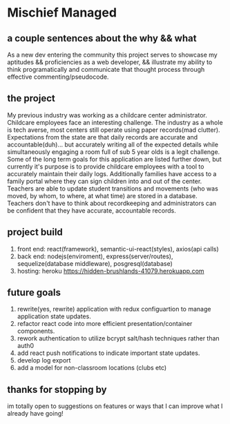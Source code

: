 # Mischief Managed

## a couple sentences about the why && what
As a new dev entering the community this project serves to showcase my aptitudes && proficiencies as a web developer, && illustrate my ability to think programatically and communicate that thought process through effective commenting/pseudocode.

## the project
My previous industry was working as a childcare center administrator. Childcare employees face an interesting challenge. The industry as a whole is tech averse, most centers still operate using paper records(mad clutter). Expectations from the state are that daily records are accurate and accountable(duh)... but accurately writing all of the expected details while simultaneously engaging a room full of sub 5 year olds is a legit challenge. Some of the long term goals for this application are listed further down, but currently it's purpose is to provide childcare employees with a tool to accurately maintain their daily logs. Additionally families have access to a family portal where they can sign children into and out of the center. Teachers are able to update student transitions and movements (who was moved, by whom, to where, at what time) are stored in a database. Teachers don't have to think about recordkeeping and administrators can be confident that they have accurate, accountable records.

## project build
1. front end: react(framework), semantic-ui-react(styles), axios(api calls)
2. back end: nodejs(enviroment), express(server/routes), sequelize(database middleware), posgresql(database)
3. hosting: heroku <https://hidden-brushlands-41079.herokuapp.com>

## future goals

1. rewrite(yes, rewrite) application with redux configuartion to manage application state updates.
2. refactor react code into more efficient presentation/container components.
3. rework authentication to utilize bcrypt salt/hash techniques rather than auth0
4. add react push notifications to indicate important state updates.
5. develop log export
6. add a model for non-classroom locations (clubs etc)

## thanks for stopping by

im totally open to suggestions on features or ways that I can improve what I already have going!
